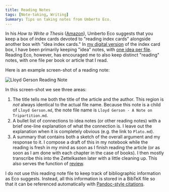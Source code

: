 ```yaml
---
title: Reading Notes
tags: [Note-taking, Writing]
Summary: Tips on taking notes from Umberto Eco.
---
```


In his *How to Write a Thesis* ([Amazon][]), Umberto Eco suggests
that you keep a box of index cards devoted to "reading index cards"
alongside another box with "idea index cards."  In [my digital
version][] of the index card box, I have been primarily keeping
"idea" notes, with [one idea per file][].  Reading Eco, however,
has encouraged me to also keep distinct "reading" notes, with one
file per book or article that I read.

Here is an example screen-shot of a reading note:

![Lloyd Gerson Reading Note](http://dtsheffler.com/images/Screen_Shot_2015-08-10_1.png)

In this screen-shot we see three areas:

1. The title tells me both the title of the article and the author.
   This region is *not* always identical to the actual file name.
   Because this note is a child of `Lloyd Gerson.md`, the note file
   name is `Lloyd Gerson - A Note on Tripartition.md`.
2. A bullet list of connections to idea notes (or other reading
   notes) with a brief one-line explanation of what the connection
   is.  I leave out the explanation when it is completely obvious
   (e.g. the link to `Plato.md`).
3. A summary that contains both a sketch of the overall argument
   and my response to it.  I compose a draft of this in my notebook
   while the reading is fresh in my mind as soon as I finish
   reading the article (or as soon as I am done with each chapter
   in the case of books).  I then mostly transcribe this into the
   Zettelkasten later with a little cleaning up.  This also serves the function of [review][].

I do not use this reading note file to keep track of bibliographic
information as Eco suggests.  Instead, all this information is
stored in a BibTeX file so that it can be referenced automatically
with [Pandoc-style citations][].

  [Pandoc-style citations]: http://dtsheffler.com/blog/2014-07-09-bibdesk-and-latex-citations/

  [one idea per file]: http://dtsheffler.com/blog/2015-08-05-one-thought-per-note/

  [my digital version]: http://dtsheffler.com/blog/2015-05-11-my-zettelkasten-in-sublime/

  [Amazon]: http://www.amazon.com/How-Write-Thesis-Umberto-Eco/dp/0262527138/

  [review]: http://takingnotenow.blogspot.com/2015/07/more-note-taking-principles.html

